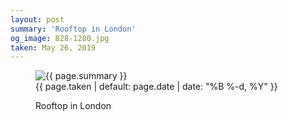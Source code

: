 ```yaml
---
layout: post
summary: 'Rooftop in London'
og_image: 828-1280.jpg
taken: May 26, 2019
---
```


<figure class="post">
 <img alt="{{ page.summary }}" sizes="(min-width: 700px) 50vw, calc(100vw - 2rem)" src="{{ site.assets_url }}/828-640.jpg" srcset="{{ site.assets_url }}/828-320.jpg 320w, {{ site.assets_url }}/828-640.jpg 640w, {{ site.assets_url }}/828-960.jpg 960w, {{ site.assets_url }}/828-1280.jpg 1280w"/>
 <figcaption>
  <time>
   {{ page.taken | default: page.date | date: "%B %-d, %Y" }}
  </time>
  <p>
   Rooftop in London
  </p>
 </figcaption>
</figure>

